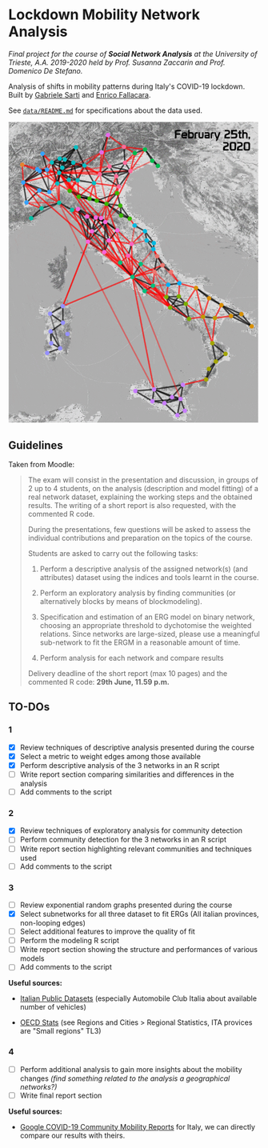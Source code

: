# Lockdown Mobility Network Analysis

*Final project for the course of **Social Network Analysis** at the University of Trieste, A.A. 2019-2020 held by Prof. Susanna Zaccarin and Prof. Domenico De Stefano.*

Analysis of shifts in mobility patterns during Italy's COVID-19 lockdown. Built by [Gabriele Sarti](https://gsarti.com) and [Enrico Fallacara](https://github.com/enricofallacara).

See [`data/README.md`](data/README.md) for specifications about the data used.

<img src="img/lockdown_mobility.gif" alt="Mobility in Italy during the 2020 COVID-19 Lockdown" width=500px>

## Guidelines

Taken from Moodle:

> The exam will consist in the presentation and discussion, in groups of 2 up to 4 students, on the analysis (description and model fitting) of a real network dataset, explaining the working steps and the obtained results. The writing of a short report is also requested, with the commented R code.
>
> During the presentations, few questions will be asked to assess the individual contributions and preparation on the topics of the course.
>
> Students are asked to carry out the following tasks:
>
> 1) Perform a descriptive analysis of the assigned network(s) (and attributes) dataset using the indices and tools learnt in the course.
>
> 2) Perform an exploratory analysis by finding communities (or alternatively blocks by means of blockmodeling).
>
> 3) Specification and estimation of an ERG model on binary network, choosing an appropriate threshold to dychotomise the weighted relations. Since networks are large-sized, please use a meaningful sub-network to fit the ERGM in a reasonable amount of time.
>
> 4) Perform analysis for each network and compare results
>
>Delivery deadline of the short report (max 10 pages) and the commented R code: **29th June, 11.59 p.m.**

## TO-DOs

### 1

- [x] Review techniques of descriptive analysis presented during the course
- [x] Select a metric to weight edges among those available
- [x] Perform descriptive analysis of the 3 networks in an R script
- [ ] Write report section comparing similarities and differences in the analysis
- [ ] Add comments to the script

### 2

- [x] Review techniques of exploratory analysis for community detection
- [ ] Perform community detection for the 3 networks in an R script
- [ ] Write report section highlighting relevant communities and techniques used
- [ ] Add comments to the script

### 3

- [ ] Review exponential random graphs presented during the course
- [x] Select subnetworks for all three dataset to fit ERGs (All italian provinces, non-looping edges)
- [ ] Select additional features to improve the quality of fit
- [ ] Perform the modeling R script
- [ ] Write report section showing the structure and performances of various models
- [ ] Add comments to the script

**Useful sources:**

- [Italian Public Datasets](https://github.com/italia/awesome-italian-public-datasets) (especially Automobile Club Italia about available number of vehicles)

- [OECD Stats](https://stats.oecd.org/) (see Regions and Cities > Regional Statistics, ITA provices are "Small regions" TL3)

### 4

- [ ] Perform additional analysis to gain more insights about the mobility changes *(find something related to the analysis a geographical networks?)*
- [ ] Write final report section

**Useful sources:**

- [Google COVID-19 Community Mobility Reports](https://www.google.com/covid19/mobility/) for Italy, we can directly compare our results with theirs.